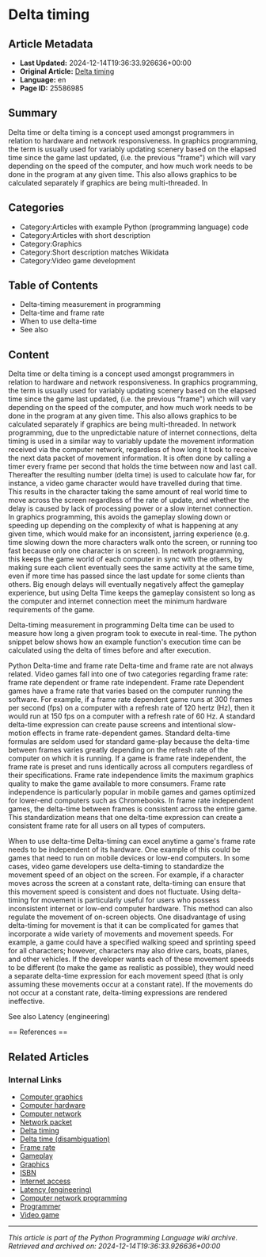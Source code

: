 # Delta timing

## Article Metadata

- **Last Updated:** 2024-12-14T19:36:33.926636+00:00
- **Original Article:** [Delta timing](https://en.wikipedia.org/wiki/Delta_timing)
- **Language:** en
- **Page ID:** 25586985

## Summary

Delta time or delta timing is a concept used amongst programmers in relation to hardware and network responsiveness. In graphics programming, the term is usually used for variably updating scenery based on the elapsed time since the game last updated, (i.e. the previous "frame") which will vary depending on the speed of the computer, and how much work needs to be done in the program at any given time.  This also allows graphics to be calculated separately if graphics are being multi-threaded.
In

## Categories

- Category:Articles with example Python (programming language) code
- Category:Articles with short description
- Category:Graphics
- Category:Short description matches Wikidata
- Category:Video game development

## Table of Contents

- Delta-timing measurement in programming
- Delta-time and frame rate
- When to use delta-time
- See also

## Content

Delta time or delta timing is a concept used amongst programmers in relation to hardware and network responsiveness. In graphics programming, the term is usually used for variably updating scenery based on the elapsed time since the game last updated, (i.e. the previous "frame") which will vary depending on the speed of the computer, and how much work needs to be done in the program at any given time.  This also allows graphics to be calculated separately if graphics are being multi-threaded.
In network programming, due to the unpredictable nature of internet connections, delta timing is used in a similar way to variably update the movement information received via the computer network, regardless of how long it took to receive the next data packet of movement information.
It is often done by calling a timer every frame per second that holds the time between now and last call. Thereafter the resulting number (delta time) is used to calculate how far, for instance, a video game character would have travelled during that time.  This results in the character taking the same amount of real world time to move across the screen regardless of the rate of update, and whether the delay is caused by lack of processing power or a slow internet connection.
In graphics programming, this avoids the gameplay slowing down or speeding up depending on the complexity of what is happening at any given time, which would make for an inconsistent, jarring experience (e.g. time slowing down the more characters walk onto the screen, or running too fast because only one character is on screen).  In network programming, this keeps the game world of each computer in sync with the others, by making sure each client eventually sees the same activity at the same time, even if more time has passed since the last update for some clients than others.
Big enough delays will eventually negatively affect the gameplay experience, but using Delta Time keeps the gameplay consistent so long as the computer and internet connection meet the minimum hardware requirements of the game.

Delta-timing measurement in programming
Delta time can be used to measure how long a given program took to execute in real-time. The python snippet below shows how an example function's execution time can be calculated using the delta of times before and after execution.

Python
Delta-time and frame rate
Delta-time and frame rate are not always related. Video games fall into one of two categories regarding frame rate: frame rate dependent or frame rate independent. Frame rate Dependent games have a frame rate that varies based on the computer running the software. For example, if a frame rate dependent game runs at 300 frames per second (fps) on a computer with a refresh rate of 120 hertz (Hz), then it would run at 150 fps on a computer with a refresh rate of 60 Hz. A standard delta-time expression can create pause screens and intentional slow-motion effects in frame rate-dependent games. Standard delta-time formulas are seldom used for standard game-play because the delta-time between frames varies greatly depending on the refresh rate of the computer on which it is running.
If a game is frame rate independent, the frame rate is preset and runs identically across all computers regardless of their specifications. Frame rate independence limits the maximum graphics quality to make the game available to more consumers. Frame rate independence is particularly popular in mobile games and games optimized for lower-end computers such as Chromebooks. In frame rate independent games, the delta-time between frames is consistent across the entire game. This standardization means that one delta-time expression can create a consistent frame rate for all users on all types of computers.

When to use delta-time
Delta-timing can excel anytime a game's frame rate needs to be independent of its hardware. One example of this could be games that need to run on mobile devices or low-end computers. In some cases, video game developers use delta-timing to standardize the movement speed of an object on the screen. For example, if a character moves across the screen at a constant rate, delta-timing can ensure that this movement speed is consistent and does not fluctuate. Using delta-timing for movement is particularly useful for users who possess inconsistent internet or low-end computer hardware. This method can also regulate the movement of on-screen objects.
One disadvantage of using delta-timing for movement is that it can be complicated for games that incorporate a wide variety of movements and movement speeds. For example, a game could have a specified walking speed and sprinting speed for all characters; however, characters may also drive cars, boats, planes, and other vehicles. If the developer wants each of these movement speeds to be different (to make the game as realistic as possible), they would need a separate delta-time expression for each movement speed (that is only assuming these movements occur at a constant rate). If the movements do not occur at a constant rate, delta-timing expressions are rendered ineffective.

See also
Latency (engineering)


== References ==

## Related Articles

### Internal Links

- [Computer graphics](https://en.wikipedia.org/wiki/Computer_graphics)
- [Computer hardware](https://en.wikipedia.org/wiki/Computer_hardware)
- [Computer network](https://en.wikipedia.org/wiki/Computer_network)
- [Network packet](https://en.wikipedia.org/wiki/Network_packet)
- [Delta timing](https://en.wikipedia.org/wiki/Delta_timing)
- [Delta time (disambiguation)](https://en.wikipedia.org/wiki/Delta_time_(disambiguation))
- [Frame rate](https://en.wikipedia.org/wiki/Frame_rate)
- [Gameplay](https://en.wikipedia.org/wiki/Gameplay)
- [Graphics](https://en.wikipedia.org/wiki/Graphics)
- [ISBN](https://en.wikipedia.org/wiki/ISBN)
- [Internet access](https://en.wikipedia.org/wiki/Internet_access)
- [Latency (engineering)](https://en.wikipedia.org/wiki/Latency_(engineering))
- [Computer network programming](https://en.wikipedia.org/wiki/Computer_network_programming)
- [Programmer](https://en.wikipedia.org/wiki/Programmer)
- [Video game](https://en.wikipedia.org/wiki/Video_game)

---
_This article is part of the Python Programming Language wiki archive._
_Retrieved and archived on: 2024-12-14T19:36:33.926636+00:00_